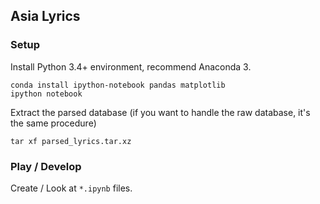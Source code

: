 ## Asia Lyrics

### Setup

Install Python 3.4+ environment, recommend Anaconda 3.

```
conda install ipython-notebook pandas matplotlib
ipython notebook
```

Extract the parsed database (if you want to handle the raw database, it's the same procedure)

```
tar xf parsed_lyrics.tar.xz
```

### Play / Develop

Create / Look at `*.ipynb` files.
